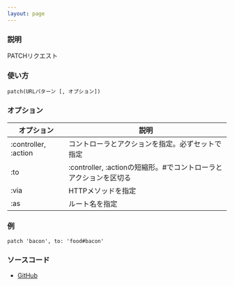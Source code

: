 ```yaml
---
layout: page
---
```

### 説明
PATCHリクエスト

### 使い方
    patch(URLパターン [, オプション])

### オプション

オプション                | 説明
-------------------- | -----------------------------------------------
:controller, :action | コントローラとアクションを指定。必ずセットで指定
:to                  | :controller, :actionの短縮形。\#でコントローラとアクションを区切る
:via                 | HTTPメソッドを指定
:as                  | ルート名を指定

### 例
    patch 'bacon', to: 'food#bacon'

### ソースコード
* [GitHub](https://github.com/rails/rails/blob/f5d2f3fc759ec9a942609ca5b8446e83fdf869b4/actionpack/lib/action_dispatch/routing/mapper.rb#L665)